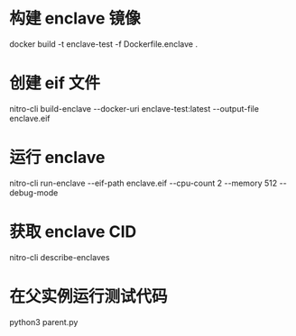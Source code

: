 # 构建 enclave 镜像
docker build -t enclave-test -f Dockerfile.enclave .

# 创建 eif 文件
nitro-cli build-enclave --docker-uri enclave-test:latest --output-file enclave.eif

# 运行 enclave
nitro-cli run-enclave --eif-path enclave.eif --cpu-count 2 --memory 512 --debug-mode

# 获取 enclave CID
nitro-cli describe-enclaves

# 在父实例运行测试代码
python3 parent.py

